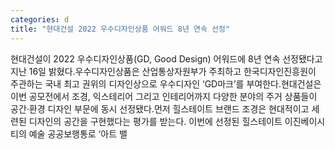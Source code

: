 ```yaml
---
categories: d
title: "현대건설 2022 우수디자인상품 어워드 8년 연속 선정"
---
```

현대건설이 2022 우수디자인상품(GD, Good Design) 어워드에 8년 연속 선정됐다고 지난 16일 밝혔다.우수디자인상품은 산업통상자원부가 주최하고 한국디자인진흥원이 주관하는 국내 최고 권위의 디자인상으로 우수디자인 ‘GD마크’를 부여한다.현대건설은 이번 공모전에서 조경, 익스테리어 그리고 인테리어까지 다양한 분야의 주거 상품들이 공간·환경 디자인 부문에 동시 선정됐다.먼저 힐스테이트 브랜드 조경은 현대적이고 세련된 디자인의 공간을 구현했다는 평가를 받는다. 이번에 선정된 힐스테이트 이진베이시티의 예술 공공보행통로 ‘아트 밸